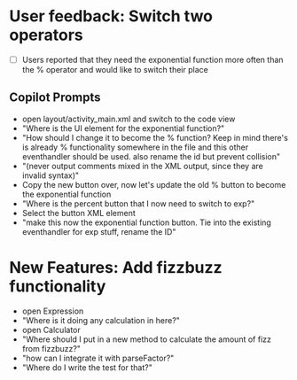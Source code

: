 # User feedback: Switch two operators

- [ ] Users reported that they need the exponential function more often than the % operator and would like to switch their place

## Copilot Prompts
- open layout/activity_main.xml and switch to the code view
- "Where is the UI element for the exponential function?"
- "How should I change it to become the % function? Keep in mind there's is already % functionality somewhere in the file and this other eventhandler should be used. also rename the id but prevent collision"
- "(never output comments mixed in the XML output, since they are invalid syntax)"
- Copy the new button over, now let's update the old % button to become the exponential function
- "Where is the percent button that I now need to switch to exp?"
- Select the button XML element
- "make this now the exponential function button. Tie into the existing eventhandler for exp stuff, rename the ID"

# New Features: Add fizzbuzz functionality
- open Expression
- "Where is it doing any calculation in here?"
- open Calculator
- "Where should I put in a new method to calculate the amount of fizz from fizzbuzz?"
- "how can I integrate it with parseFactor?"
- "Where do I write the test for that?"
